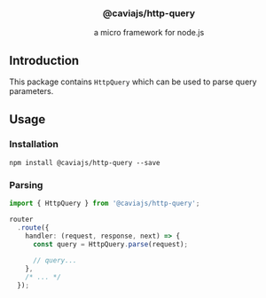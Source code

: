 <div align="center">
<h3>@caviajs/http-query</h3>
<p>a micro framework for node.js</p>
</div>

## Introduction

This package contains `HttpQuery` which can be used to parse query parameters.

## Usage

### Installation

```shell
npm install @caviajs/http-query --save
```

### Parsing

```typescript
import { HttpQuery } from '@caviajs/http-query';

router
  .route({
    handler: (request, response, next) => {
      const query = HttpQuery.parse(request);
      
      // query...
    },
    /* ... */
  });
```
